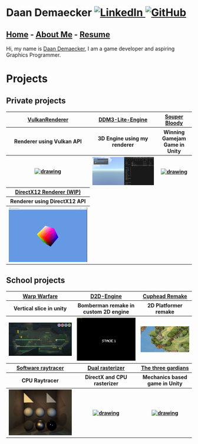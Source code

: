 <!DOCTYPE html>
<html>
<head>
  <link href="Content/StyleSheet.css" rel="stylesheet"/>
</head>
<body>

<h1>Daan Demaecker
<a href="https://www.linkedin.com/in/daan-demaecker-3737b0265/">
  <img src="https://content.linkedin.com/content/dam/me/business/en-us/amp/brand-site/v2/bg/LI-Bug.svg.original.svg" alt="LinkedIn" width="25"/>
</a>
<a href="https://github.com/DaanDemaecker">
  <img src="https://github.githubassets.com/assets/GitHub-Mark-ea2971cee799.png" alt="GitHub" width="25"/>
</a>
</h1>

<div class="nav-bar">
  <h2>
    <a href="#">Home</a>
    - <a href="AboutMe/" class="selected">About Me</a>
    - <a href="Resume/" class="selected">Resume</a>
  </h2>
</div>

<p>
  Hi, my name is <a href="./AboutMe">Daan Demaecker</a>, I am a game developer and aspiring Graphics Programmer.
</p>

<h1>Projects</h2>

<h2>Private projects</h2>

<table style="width:100%">
  <tr>
    <th> <a href="Projects/VulkanRenderer/"><b>VulkanRenderer</b></a></th>
    <th> <a href="Projects/DDM3-Lite-Engine/"><b>DDM3-Lite-Engine</b></a></th>
    <th> <a href="Projects/SouperBloody/"><b>Souper Bloody</b></a></th>
  </tr>

  <tr>
    <th>Renderer using Vulkan API </th>
    <th>3D Engine using my renderer </th>
    <th>Winning Gamejam Game in Unity</th>
  </tr>

  <tr>
    <th><a href="Projects/VulkanRenderer/"><img src="Content/VulkanRenderer3D.gif" alt="drawing" width="100%"/></a></th>
    <th><a href="Projects/DDM-Lite-Engine/"><img src="Content/DDM3-Lite-Engine.gif" alt="drawing" width="100%"/></a></th>
    <th><a href="Projects/SouperBloody/"><img src="Content/SouperBloody.gif" alt="drawing" width="100%"/></a></th>
  </tr>

  <tr>
    <th><a href="Projects/DirectX12Renderer/"><b>DirectX12 Renderer (WIP)</b></a></th>
  </tr>
  <tr>
    <th><b>Renderer using DirectX12 API</b></th>
  </tr>
  <tr>
    <th><a href="Projectx/DirectX12Renderer/"><img src="Content/DirectX12.gif" alt="drawing" width="100%"></a></th>
  </tr>
</table>

<h2>School projects</h2>

<table style="width:100%">
  <tr>
    <th> <a href="Projects/WarpWarfare/"><b>Warp Warfare</b></a></th>
    <th> <a href="Projects/D2D-Engine/"><b>D2D-Engine</b></a></th>
    <th> <a href="Projects/CupheadRemake/"><b>Cuphead Remake</b></a></th>
  </tr>

  <tr>
    <th>Vertical slice in unity</th>
    <th>Bomberman remake in custom 2D engine </th>
    <th>2D Platformer remake</th>
  </tr>

  <tr>
    <th><a href="Projects/WarpWarfare/"><img src="Content/WarpWarfare.png" alt="drawing" width="100%"/></a></th>
    <th><a href="Projects/D2D-Engine/"><img src="Content/Bomberman.gif" alt="drawing" width="100%"/></a></th>
    <th><a href="Projects/CupheadRemake/"><img src="Content/Cuphead.gif" alt="drawing" width="100%"/></a></th>
  </tr>

  <tr>
    <th><a href="Projects/SoftwareRayTracer/"><b>Software raytracer</b></a></th>
    <th><a href="Projects/DualRasterizer/"><b>Dual rasterizer</b></a></th>
    <th><a href="Projects/TheThreeGuardians/"><b>The three gardians</b></a></th>
  </tr>
  <tr>
    <th><b>CPU Raytracer</b></th>
    <th><b>DirectX and CPU rasterizer</b></th>
    <th><b>Mechanics based game in Unity</b></th>
  </tr>
  <tr>
    <th><a href="Projectx/SoftwareRayTracer/"><img src="Content/RayTracer.gif" alt="drawing" width="100%"></a></th>
    <th><a href="Projectx/DualRasterizer/"><img src="Content/DualRasterizer.gif" alt="drawing" width="100%"></a></th>
    <th><a href="Projectx/TheThreeGuardians/"><img src="Content/TheThreeGuardians.gif" alt="drawing" width="100%"></a></th>
  </tr>
</table>

</body>
</html>
